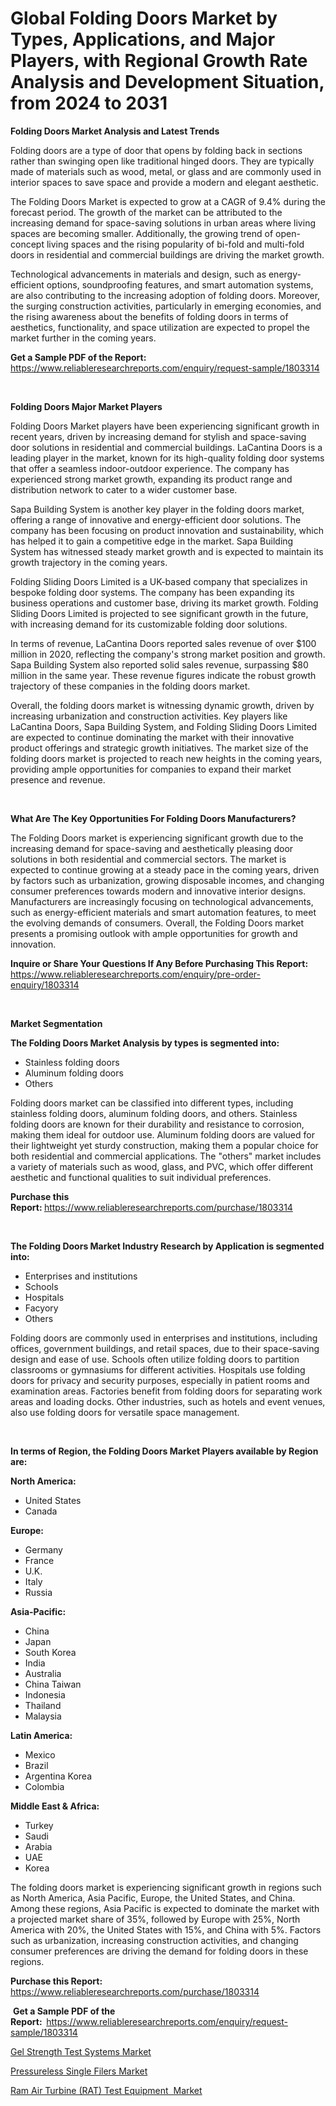 <p><h1>Global Folding Doors Market by Types, Applications, and Major Players, with Regional Growth Rate Analysis and Development Situation, from 2024 to 2031</h1></p><p><strong>Folding Doors Market Analysis and Latest Trends</strong></p>
<p><p>Folding doors are a type of door that opens by folding back in sections rather than swinging open like traditional hinged doors. They are typically made of materials such as wood, metal, or glass and are commonly used in interior spaces to save space and provide a modern and elegant aesthetic.</p><p>The Folding Doors Market is expected to grow at a CAGR of 9.4% during the forecast period. The growth of the market can be attributed to the increasing demand for space-saving solutions in urban areas where living spaces are becoming smaller. Additionally, the growing trend of open-concept living spaces and the rising popularity of bi-fold and multi-fold doors in residential and commercial buildings are driving the market growth.</p><p>Technological advancements in materials and design, such as energy-efficient options, soundproofing features, and smart automation systems, are also contributing to the increasing adoption of folding doors. Moreover, the surging construction activities, particularly in emerging economies, and the rising awareness about the benefits of folding doors in terms of aesthetics, functionality, and space utilization are expected to propel the market further in the coming years.</p></p>
<p><strong>Get a Sample PDF of the Report:&nbsp;</strong> <a href="https://www.reliableresearchreports.com/enquiry/request-sample/1803314">https://www.reliableresearchreports.com/enquiry/request-sample/1803314</a></p>
<p>&nbsp;</p>
<p><strong>Folding Doors Major Market Players</strong></p>
<p><p>Folding Doors Market players have been experiencing significant growth in recent years, driven by increasing demand for stylish and space-saving door solutions in residential and commercial buildings. LaCantina Doors is a leading player in the market, known for its high-quality folding door systems that offer a seamless indoor-outdoor experience. The company has experienced strong market growth, expanding its product range and distribution network to cater to a wider customer base.</p><p>Sapa Building System is another key player in the folding doors market, offering a range of innovative and energy-efficient door solutions. The company has been focusing on product innovation and sustainability, which has helped it to gain a competitive edge in the market. Sapa Building System has witnessed steady market growth and is expected to maintain its growth trajectory in the coming years.</p><p>Folding Sliding Doors Limited is a UK-based company that specializes in bespoke folding door systems. The company has been expanding its business operations and customer base, driving its market growth. Folding Sliding Doors Limited is projected to see significant growth in the future, with increasing demand for its customizable folding door solutions.</p><p>In terms of revenue, LaCantina Doors reported sales revenue of over $100 million in 2020, reflecting the company's strong market position and growth. Sapa Building System also reported solid sales revenue, surpassing $80 million in the same year. These revenue figures indicate the robust growth trajectory of these companies in the folding doors market.</p><p>Overall, the folding doors market is witnessing dynamic growth, driven by increasing urbanization and construction activities. Key players like LaCantina Doors, Sapa Building System, and Folding Sliding Doors Limited are expected to continue dominating the market with their innovative product offerings and strategic growth initiatives. The market size of the folding doors market is projected to reach new heights in the coming years, providing ample opportunities for companies to expand their market presence and revenue.</p></p>
<p>&nbsp;</p>
<p><strong>What Are The Key Opportunities For Folding Doors Manufacturers?</strong></p>
<p><p>The Folding Doors market is experiencing significant growth due to the increasing demand for space-saving and aesthetically pleasing door solutions in both residential and commercial sectors. The market is expected to continue growing at a steady pace in the coming years, driven by factors such as urbanization, growing disposable incomes, and changing consumer preferences towards modern and innovative interior designs. Manufacturers are increasingly focusing on technological advancements, such as energy-efficient materials and smart automation features, to meet the evolving demands of consumers. Overall, the Folding Doors market presents a promising outlook with ample opportunities for growth and innovation.</p></p>
<p><strong>Inquire or Share Your Questions If Any Before Purchasing This Report:</strong> <a href="https://www.reliableresearchreports.com/enquiry/pre-order-enquiry/1803314">https://www.reliableresearchreports.com/enquiry/pre-order-enquiry/1803314</a></p>
<p>&nbsp;</p>
<p><strong>Market Segmentation</strong></p>
<p><strong>The Folding Doors Market Analysis by types is segmented into:</strong></p>
<p><ul><li>Stainless folding doors</li><li>Aluminum folding doors</li><li>Others</li></ul></p>
<p><p>Folding doors market can be classified into different types, including stainless folding doors, aluminum folding doors, and others. Stainless folding doors are known for their durability and resistance to corrosion, making them ideal for outdoor use. Aluminum folding doors are valued for their lightweight yet sturdy construction, making them a popular choice for both residential and commercial applications. The "others" market includes a variety of materials such as wood, glass, and PVC, which offer different aesthetic and functional qualities to suit individual preferences.</p></p>
<p><strong>Purchase this Report:&nbsp;</strong><a href="https://www.reliableresearchreports.com/purchase/1803314">https://www.reliableresearchreports.com/purchase/1803314</a></p>
<p>&nbsp;</p>
<p><strong>The Folding Doors Market Industry Research by Application is segmented into:</strong></p>
<p><ul><li>Enterprises and institutions</li><li>Schools</li><li>Hospitals</li><li>Facyory</li><li>Others</li></ul></p>
<p><p>Folding doors are commonly used in enterprises and institutions, including offices, government buildings, and retail spaces, due to their space-saving design and ease of use. Schools often utilize folding doors to partition classrooms or gymnasiums for different activities. Hospitals use folding doors for privacy and security purposes, especially in patient rooms and examination areas. Factories benefit from folding doors for separating work areas and loading docks. Other industries, such as hotels and event venues, also use folding doors for versatile space management.</p></p>
<p>&nbsp;</p>
<p><strong>In terms of Region, the Folding Doors Market Players available by Region are:</strong></p>
<p>
    <p> <strong> North America: </strong>
        <ul>
            <li>United States</li>
            <li>Canada</li>
        </ul>
        </p> 
    <p> <strong> Europe: </strong>
        <ul>
            <li>Germany</li>
            <li>France</li>
            <li>U.K.</li>
            <li>Italy</li>
            <li>Russia</li>
        </ul>
        </p> 
    <p> <strong> Asia-Pacific: </strong>
        <ul>
            <li>China</li>
            <li>Japan</li>
            <li>South Korea</li>
            <li>India</li>
            <li>Australia</li>
            <li>China Taiwan</li>
            <li>Indonesia</li>
            <li>Thailand</li>
            <li>Malaysia</li>
        </ul>
        </p> 
    <p> <strong> Latin America: </strong>
        <ul>
            <li>Mexico</li>
            <li>Brazil</li>
            <li>Argentina Korea</li>
            <li>Colombia</li>
        </ul>
        </p> 
    <p> <strong> Middle East & Africa: </strong>
        <ul>
            <li>Turkey</li>
            <li>Saudi</li>
            <li>Arabia</li>
            <li>UAE</li>
            <li>Korea</li>
        </ul>
    </p>
    </p>
<p><p>The folding doors market is experiencing significant growth in regions such as North America, Asia Pacific, Europe, the United States, and China. Among these regions, Asia Pacific is expected to dominate the market with a projected market share of 35%, followed by Europe with 25%, North America with 20%, the United States with 15%, and China with 5%. Factors such as urbanization, increasing construction activities, and changing consumer preferences are driving the demand for folding doors in these regions.</p></p>
<p><strong>Purchase this Report: </strong><a href="https://www.reliableresearchreports.com/purchase/1803314">https://www.reliableresearchreports.com/purchase/1803314</a></p>
<p>&nbsp;<strong>Get a Sample PDF of the Report:&nbsp;&nbsp;</strong><a href="https://www.reliableresearchreports.com/enquiry/request-sample/1803314">https://www.reliableresearchreports.com/enquiry/request-sample/1803314</a></p>
<p><strong></strong></p>
<p><p><a href="https://view.publitas.com/reportprime-1/gel-strength-test-systems-market-size-and-growth-market-segmentation-regional-and-country-breakdowns-and-market-trends-for-period-from-2024-2031/">Gel Strength Test Systems Market</a></p><p><a href="https://view.publitas.com/reportprime-1/pressureless-single-filers-market-challenges-opportunities-and-growth-drivers-and-major-market-players-forecasted-for-period-from-2024-2031/">Pressureless Single Filers Market</a></p><p><a href="https://view.publitas.com/reportprime-1/ram-air-turbine-rat-test-equipment-market-analysis-and-market-size-global-industry-overview-market-segmentation-and-forecast-2024-to-2031/">Ram Air Turbine (RAT) Test Equipment  Market</a></p></p>